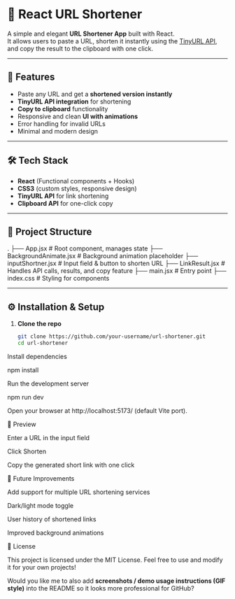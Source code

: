 # 🔗 React URL Shortener

A simple and elegant **URL Shortener App** built with React.  
It allows users to paste a URL, shorten it instantly using the [TinyURL API](https://tinyurl.com/), and copy the result to the clipboard with one click.

---

## 🚀 Features
- Paste any URL and get a **shortened version instantly**
- **TinyURL API integration** for shortening
- **Copy to clipboard** functionality
- Responsive and clean **UI with animations**
- Error handling for invalid URLs
- Minimal and modern design

---

## 🛠️ Tech Stack
- **React** (Functional components + Hooks)
- **CSS3** (custom styles, responsive design)
- **TinyURL API** for link shortening
- **Clipboard API** for one-click copy

---

## 📂 Project Structure
.
├── App.jsx # Root component, manages state
├── BackgroundAnimate.jsx # Background animation placeholder
├── inputShortner.jsx # Input field & button to shorten URL
├── LinkResult.jsx # Handles API calls, results, and copy feature
├── main.jsx # Entry point
├── index.css # Styling for components


---

## ⚙️ Installation & Setup
1. **Clone the repo**
   ```bash
   git clone https://github.com/your-username/url-shortener.git
   cd url-shortener


Install dependencies

npm install


Run the development server

npm run dev


Open your browser at http://localhost:5173/ (default Vite port).

📸 Preview

Enter a URL in the input field

Click Shorten

Copy the generated short link with one click

🔮 Future Improvements

Add support for multiple URL shortening services

Dark/light mode toggle

User history of shortened links

Improved background animations

📝 License

This project is licensed under the MIT License.
Feel free to use and modify it for your own projects!


Would you like me to also add **screenshots / demo usage instructions (GIF style)** into the README so it looks more professional for GitHub?
